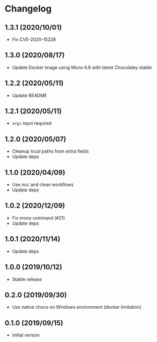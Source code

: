 # Changelog

## 1.3.1 (2020/10/01)

* Fix CVE-2020-15228

## 1.3.0 (2020/08/17)

* Update Docker image using Mono 6.8 with latest Chocolatey stable

## 1.2.2 (2020/05/11)

* Update README

## 1.2.1 (2020/05/11)

* `args` input required

## 1.2.0 (2020/05/07)

* Cleanup local paths from extra fields
* Update deps

## 1.1.0 (2020/04/09)

* Use ncc and clean workflows
* Update deps

## 1.0.2 (2020/12/09)

* Fix mono command (#21)
* Update deps

## 1.0.1 (2020/11/14)

* Update deps

## 1.0.0 (2019/10/12)

* Stable release

## 0.2.0 (2019/09/30)

* Use native choco on Windows environment (docker limitation)

## 0.1.0 (2019/09/15)

* Initial version
